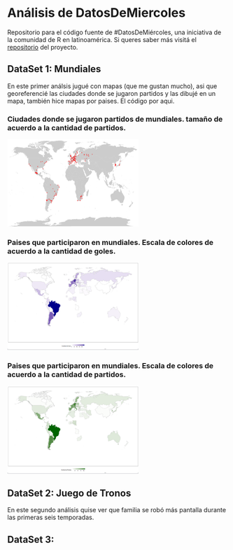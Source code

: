 # Análisis de DatosDeMiercoles

Repositorio para el código fuente de #DatosDeMiércoles, una iniciativa de la comunidad de R en latinoamérica. Si queres saber más visitá el [repositorio](https://github.com/cienciadedatos/datos-de-miercoles) del proyecto.

## DataSet 1: Mundiales

En este primer análsis jugué con mapas (que me gustan mucho), asi que georeferencié las ciudades donde se jugaron partidos y las dibujé en un mapa, también hice mapas por paises.  El código por aqui.  

### Ciudades donde se jugaron partidos de mundiales.  tamaño de acuerdo a la cantidad de partidos.
<img src="https://github.com/yabellini/DatosDeMiercoles/blob/master/ciudades_mundiales.png" data-canonical-src="https://github.com/yabellini/DatosDeMiercoles/blob/master/ciudades_mundiales.png" width="300" height="200" />

### Paises que participaron en mundiales.  Escala de colores de acuerdo a la cantidad de goles.
<img src="https://github.com/yabellini/DatosDeMiercoles/blob/master/cantidad_goles.png" data-canonical-src="https://github.com/yabellini/DatosDeMiercoles/blob/master/cantidad_goles.png" width="300" height="200" />

### Paises que participaron en mundiales.  Escala de colores de acuerdo a la cantidad de partidos.
<img src="https://github.com/yabellini/DatosDeMiercoles/blob/master/cantidad_partidos.png" data-canonical-src="https://github.com/yabellini/DatosDeMiercoles/blob/master/cantidad_partidos.png" width="300" height="200" />

## DataSet 2: Juego de Tronos

En este segundo análisis quise ver que familia se robó más pantalla durante las primeras seis temporadas.

## DataSet 3: 
